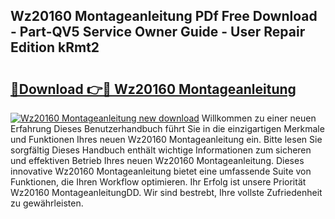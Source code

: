 ## Wz20160 Montageanleitung PDf Free Download - Part-QV5 Service Owner Guide - User Repair Edition kRmt2

# <h2><a href="http://df7btk0.blite.top/?on=Wz20160+Montageanleitung">🔗Download 👉🔴 Wz20160 Montageanleitung</a></h2>

[![Wz20160 Montageanleitung new download](https://i.imgur.com/lujVjoI.png)](http://df7btk0.blite.top/?on=Wz20160+Montageanleitung)
Willkommen zu einer neuen Erfahrung Dieses Benutzerhandbuch führt Sie in die einzigartigen Merkmale und Funktionen Ihres neuen Wz20160 Montageanleitung ein. Bitte lesen Sie sorgfältig Dieses Handbuch enthält wichtige Informationen zum sicheren und effektiven Betrieb Ihres neuen Wz20160 Montageanleitung. Dieses innovative Wz20160 Montageanleitung bietet eine umfassende Suite von Funktionen, die Ihren Workflow optimieren. Ihr Erfolg ist unsere Priorität Wz20160 MontageanleitungDD. Wir sind bestrebt, Ihre vollste Zufriedenheit zu gewährleisten.
